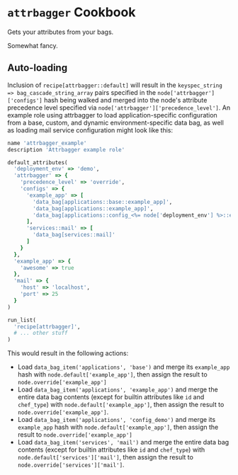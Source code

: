 `attrbagger` Cookbook
=====================

Gets your attributes from your bags.

Somewhat fancy.

## Auto-loading

Inclusion of `recipe[attrbagger::default]` will result in the
`keyspec_string => bag_cascade_string_array` pairs specified in the
`node['attrbagger']['configs']` hash being walked and merged into the
node's attribute precedence level specified via
`node['attrbagger']['precedence_level']`.  An example role using
attrbagger to load application-specific configuration from a base,
custom, and dynamic environment-specific data bag, as well as loading
mail service configuration might look like this:

``` ruby
name 'attrbagger_example'
description 'Attrbagger example role'

default_attributes(
  'deployment_env' => 'demo',
  'attrbagger' => {
    'precedence_level' => 'override',
    'configs' => {
      'example_app' => [
        'data_bag[applications::base::example_app]',
        'data_bag[applications::example_app]',
        'data_bag[applications::config_<%= node['deployment_env'] %>::example_app]'
      ],
      'services::mail' => [
        'data_bag[services::mail]'
      ]
    }
  },
  'example_app' => {
    'awesome' => true
  },
  'mail' => {
    'host' => 'localhost',
    'port' => 25
  }
)

run_list(
  'recipe[attrbagger]',
  # ... other stuff
)
```

This would result in the following actions:

- Load `data_bag_item('applications', 'base')` and merge its `example_app`
hash with `node.default['example_app']`, then assign the result to
`node.override['example_app']`
- Load `data_bag_item('applications', 'example_app')` and merge the
entire data bag contents (except for builtin attributes like `id` and
`chef_type`) with `node.default['example_app']`, then assign the result
to `node.override['example_app']`.
- Load `data_bag_item('applications', 'config_demo')` and merge its `example_app`
hash with `node.default['example_app']`, then assign the result to
`node.override['example_app']`
- Load `data_bag_item('services', 'mail')` and merge the entire data bag
contents (except for builtin attributes like `id` and `chef_type`) with
`node.default['services']['mail']`, then assign the result to
`node.override['services']['mail']`.
